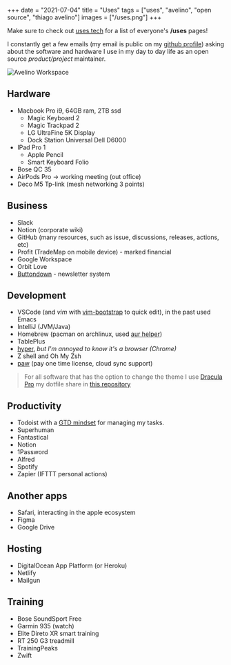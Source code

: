 +++
date = "2021-07-04"
title = "Uses"
tags = ["uses", "avelino", "open source", "thiago avelino"]
images = ["/uses.png"]
+++

Make sure to check out [uses.tech](https://uses.tech) for a list of everyone's **/uses** pages!

I constantly get a few emails (my email is public on my [github profile](https://github.com/avelino)) asking about the software and hardware I use in my day to day life as an open source _product/project_ maintainer.

![Avelino Workspace](/uses.png#center)

## Hardware

- Macbook Pro i9, 64GB ram, 2TB ssd
  - Magic Keyboard 2
  - Magic Trackpad 2
  - LG UltraFine 5K Display
  - Dock Station Universal Dell D6000
- IPad Pro 1
  - Apple Pencil
  - Smart Keyboard Folio
- Bose QC 35
- AirPods Pro → working meeting (out office)
- Deco M5 Tp-link (mesh networking 3 points)

## Business

- Slack
- Notion (corporate wiki)
- GitHub (many resources, such as issue, discussions, releases, actions, etc)
- Profit (TradeMap on mobile device) - marked financial
- Google Workspace
- Orbit Love
- [Buttondown](https://buttondown.email/avelino) - newsletter system

## Development

- VSCode (and _vim_ with [vim-bootstrap](https://vim-bootstrap.com/) to quick edit), in the past used Emacs
- IntelliJ (JVM/Java)
- Homebrew (pacman on archlinux, used [aur helper](https://github.com/avelino/aur))
- TablePlus
- [hyper](https://hyper.is/), _but I'm annoyed to know it's a browser (Chrome)_
- Z shell and Oh My Zsh
- [paw](https://paw.cloud/) (pay one time license, cloud sync support)

> For all software that has the option to change the theme I use [Dracula Pro](https://draculatheme.com/pro)
> my dotfile share in [this repository](https://github.com/avelino/dotfiles)

## Productivity

- Todoist with a [GTD mindset](https://gettingthingsdone.com/) for managing my tasks.
- Superhuman
- Fantastical
- Notion
- 1Password
- Alfred
- Spotify
- Zapier (IFTTT personal actions)

## Another apps

- Safari, interacting in the apple ecosystem
- Figma
- Google Drive

## Hosting

- DigitalOcean App Platform (or Heroku)
- Netlify
- Mailgun

## Training

- Bose SoundSport Free
- Garmin 935 (watch)
- Elite Direto XR smart training
- RT 250 G3 treadmill
- TrainingPeaks
- Zwift
